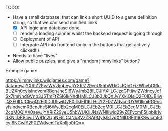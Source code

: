 TODO:
  - Have a small database, that can link a short UUID to a game definition string, so that we can send minified links
    - [x] API logic and database done.
    - [ ] render a loading spinner whilst the backend request is going through
    - [ ] Deployment of API
    - [ ] Integrate API into frontend (only in the buttons that get actively clicked!!)
  - Needs to have "lives"
  - Allow public puzzles, and give a "random jimmylinks" button?

Example game:

https://jimmylinks.wildjames.com/game?data=eyJjYXRlZ29yaWVzIjpbeyJjYXRlZ29yeU5hbWUiOiJQbGFjZWhvbGRlciBUZXh0cyIsIndvcmRBcnJheSI6WyJmb28iLCJiYXIiLCJzcGFtIiwiZWdncyJdfSx7ImNhdGVnb3J5TmFtZSI6IkNhdHMiLCJ3b3JkQXJyYXkiOlsiQ2F0IDJBIiwiQ2F0IDJCIiwiQ2F0IDJDIiwiQ2F0IDJEIl19LHsiY2F0ZWdvcnlOYW1lIjoiRG9ncyIsIndvcmRBcnJheSI6WyJEb2cgM0EiLCJEb2cgM0IiLCJEb2cgM0MiLCJEb2cgM0QiXX0seyJjYXRlZ29yeU5hbWUiOiJNaWNlIiwid29yZEFycmF5IjpbIk1vdXNlIDRBIiwiTW91c2UgNEIiLCJNb3VzZSA0QyIsIk1vdXNlIDREIl19XSwicm93cyI6NCwiY2F0ZWdvcnlTaXplIjo0fQ==
